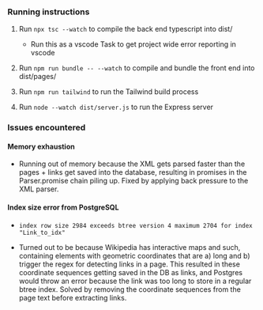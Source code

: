 ### Running instructions

1. Run `npx tsc --watch` to compile the back end typescript into dist/

   - Run this as a vscode Task to get project wide error reporting in vscode

2. Run `npm run bundle -- --watch` to compile and bundle the front end into dist/pages/

3. Run `npm run tailwind` to run the Tailwind build process

4. Run `node --watch dist/server.js` to run the Express server

### Issues encountered

#### Memory exhaustion

- Running out of memory because the XML gets parsed faster than the pages + links get saved into the
  database, resulting in promises in the Parser.promise chain piling up. Fixed by applying back
  pressure to the XML parser.

#### Index size error from PostgreSQL

- `index row size 2984 exceeds btree version 4 maximum 2704 for index "Link_to_idx"`

- Turned out to be because Wikipedia has interactive maps and such, containing elements with
  geometric coordinates that are a) long and b) trigger the regex for detecting links in a page.
  This resulted in these coordinate sequences getting saved in the DB as links, and Postgres would
  throw an error because the link was too long to store in a regular btree index. Solved by removing
  the coordinate sequences from the page text before extracting links.
